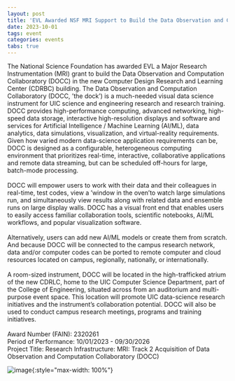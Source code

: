 ```yaml
---
layout: post
title: 'EVL Awarded NSF MRI Support to Build the Data Observation and Computation Collaboratory (DOCC)'
date: 2023-10-01
tags: event
categories: events
tabs: true
---
```


The National Science Foundation has awarded EVL a Major Research Instrumentation (MRI) grant to build the Data Observation and Computation Collaboratory (DOCC) in the new Computer Design Research and Learning Center (CDRBC) building.  The Data Observation and Computation Collaboratory (DOCC, &rsquo;the dock&rsquo;) is a much-needed visual data science instrument for UIC science and engineering research and research training.  DOCC provides high-performance computing, advanced networking, high-speed data storage, interactive high-resolution displays and software and services for Artificial Intelligence / Machine Learning (AI/ML), data analytics, data simulations, visualization, and virtual-reality requirements. Given how varied modern data-science application requirements can be, DOCC is designed as a configurable, heterogeneous computing environment that prioritizes real-time, interactive, collaborative applications and remote data streaming, but can be scheduled off-hours for large, batch-mode processing.<br><br>
DOCC will empower users to work with their data and their colleagues in real-time, test codes, view a &rsquo;window in the oven&rsquo;to watch large simulations run, and simultaneously view results along with related data and ensemble runs on large display walls. DOCC has a visual front end that enables users to easily access familiar collaboration tools, scientific notebooks, AI/ML workflows, and popular visualization software.<br><br>
Alternatively, users can add new AI/ML models or create them from scratch. And because DOCC will be connected to the campus research network, data and/or computer codes can be ported to remote computer and cloud resources located on campus, regionally, nationally, or internationally.<br><br>
A room-sized instrument, DOCC will be located in the high-trafficked atrium of the new CDRLC, home to the UIC Computer Science Department, part of the College of Engineering, situated across from an auditorium and multi-purpose event space. This location will promote UIC data-science research initiatives and the instrument&rsquo;s collaboration potential.  DOCC will also be used to conduct campus research meetings, programs and training initiatives. <br><br>
Award Number (FAIN): 2320261<br>
Period of Performance:   10/01/2023 - 09/30/2026<br>
Project Title: Research Infrastructure: MRI: Track 2 Acquisition of Data Observation and Computation Collaboratory (DOCC)

![image](https://www.evl.uic.edu/output/originals/mri_docc.png-srcw.jpg){:style="max-width: 100%"}

